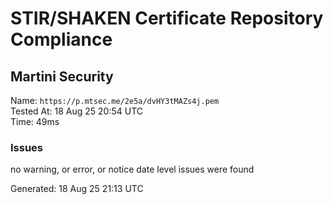 # STIR/SHAKEN Certificate Repository Compliance

## Martini Security

Name: `https://p.mtsec.me/2e5a/dvHY3tMAZs4j.pem`\
Tested At: 18 Aug 25 20:54 UTC\
Time: 49ms

### Issues

no warning, or error, or notice date level issues were found

Generated: 18 Aug 25 21:13 UTC